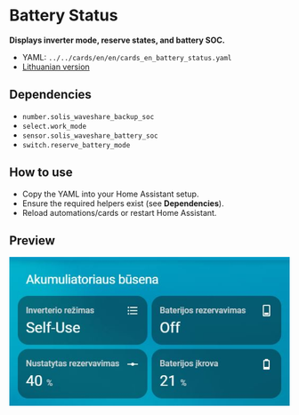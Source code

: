 # Battery Status

**Displays inverter mode, reserve states, and battery SOC.**

- YAML: `../../cards/en/en/cards_en_battery_status.yaml`
- [Lithuanian version](../lt/cards_en_battery_status.md)

## Dependencies
- `number.solis_waveshare_backup_soc`
- `select.work_mode`
- `sensor.solis_waveshare_battery_soc`
- `switch.reserve_battery_mode`

## How to use
- Copy the YAML into your Home Assistant setup.
- Ensure the required helpers exist (see **Dependencies**).
- Reload automations/cards or restart Home Assistant.

## Preview

![preview](../img/battery_status.jpg)

